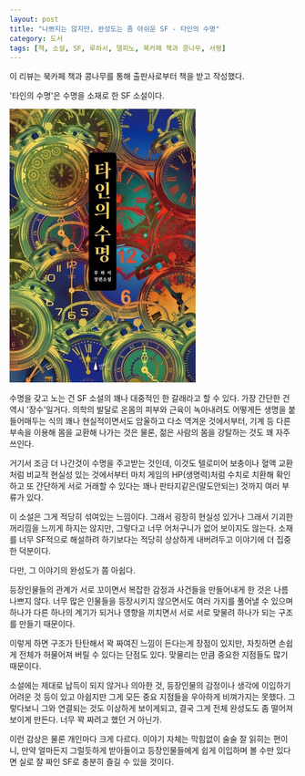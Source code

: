 ```yaml
---
layout: post
title: "나쁘지는 않지만, 완성도는 좀 아쉬운 SF - 타인의 수명"
category: 도서
tags: [책, 소설, SF, 루하서, 델피노, 북카페 책과 콩나무, 서평]
---
```


<div class="im im-info">
이 리뷰는 북카페 책과 콩나무를 통해 출판사로부터 책을 받고 작성했다.
</div>



'타인의 수명'은
수명을 소재로 한 SF 소설이다.

![표지](/images/book/the-lifespan-of-others-book.jpg)

수명을 갖고 노는 건 SF 소설의 꽤나 대중적인 한 갈래라고 할 수 있다.
가장 간단한 건 역시 '장수'일거다.
의학의 발달로 온몸의 피부와 근육이 녹아내려도 어떻게든 생명을 붙들어매두는 식의
꽤나 현실적이면서도 암울하고 다소 역겨운 것에서부터,
기계 등 다른 부속을 이용해 몸을 교환해 나가는 것은 물론,
젊은 사람의 몸을 강탈하는 것도 꽤 자주 쓰인다.

거기서 조금 더 나간것이 수명을 주고받는 것인데,
이것도 텔로미어 보충이나 혈액 교환처럼 비교적 현실성 있는 것에서부터
마치 게임의 HP(생명력)처럼 수치로 치환해 확인하고
또 간단하게 서로 거래할 수 있다는 꽤나 판타지같은(말도안되는) 것까지 여러 부류가 있다.

이 소설은 그게 적당히 섞여있는 느낌이다.
그래서 굉장히 현실성 있거나 그래서 기괴한 꺼리낌을 느끼게 하지는 않지만,
그렇다고 너무 어처구니가 없어 보이지도 않는다.
소재를 너무 SF적으로 해설하려 하기보다는
적당히 상상하게 내버려두고 이야기에 더 집중한 덕분이다.

다만, 그 이야기의 완성도가 쫌 아쉽다.

등장인물들의 관계가 서로 꼬이면서
복잡한 감정과 사건들을 만들어내게 한 것은 나름 나쁘지 않다.
너무 많은 인물들을 등장시키지 않으면서도 여러 가지를 풀어낼 수 있으며
하나가 다른 하나의 계기가 되거나 영향을 끼치면서
서로 서로 맞물려 하나가 되는 구조를 만들기 때문이다.

이렇게 하면 구조가 탄탄해서 꽉 짜여진 느낌이 든다는게 장점이 있지만,
자칫하면 손쉽게 전체가 허물어져 버릴 수 있다는 단점도 있다.
맞물리는 만큼 중요한 지점들도 많기 때문이다.

소설에는 제대로 납득이 되지 않거나 의아한 것,
등장인물의 감정이나 생각에 이입하기 어려운 것 등이 있고
아쉽지만 그게 모든 중요 지점들을 우아하게 비껴가지는 못했다.
그렇다보니 그와 연결되는 것도 이상하게 보이게되고,
결국 그게 전체 완성도도 좀 떨어져보이게 만든다.
너무 꽉 짜려고 했던 거 아닌가.

이런 감상은 물론 개인마다 크게 다르다.
이야기 자체는 막힘없이 술술 잘 읽히는 편이니,
만약 얼마든지 그럴듯하게 받아들이고
등장인물들에게 쉽게 이입하며 볼 수만 있다면
실로 잘 짜인 SF로 충분히 즐길 수 있을 것이다.
